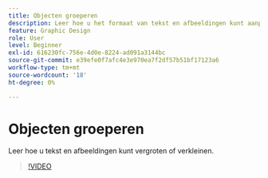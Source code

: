 ```yaml
---
title: Objecten groeperen
description: Leer hoe u het formaat van tekst en afbeeldingen kunt aanpassen
feature: Graphic Design
role: User
level: Beginner
exl-id: 616230fc-756e-4d0e-8224-ad091a3144bc
source-git-commit: e39efe0f7afc4e3e970ea7f2df57b51bf17123a6
workflow-type: tm+mt
source-wordcount: '18'
ht-degree: 0%

---
```


# Objecten groeperen

Leer hoe u tekst en afbeeldingen kunt vergroten of verkleinen.

>[!VIDEO](https://video.tv.adobe.com/v/3420212?quality=12&learn=on&hidetitle=true)
